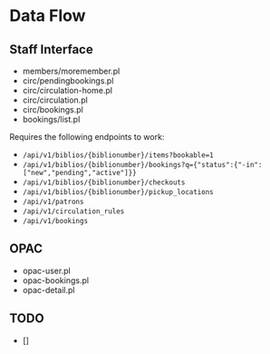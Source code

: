 # Data Flow

## Staff Interface

- members/moremember.pl
- circ/pendingbookings.pl
- circ/circulation-home.pl
- circ/circulation.pl
- circ/bookings.pl
- bookings/list.pl

Requires the following endpoints to work:

- `/api/v1/biblios/{biblionumber}/items?bookable=1`
- `/api/v1/biblios/{biblionumber}/bookings?q={"status":{"-in":["new","pending","active"]}}`
- `/api/v1/biblios/{biblionumber}/checkouts`
- `/api/v1/biblios/{biblionumber}/pickup_locations`
- `/api/v1/patrons`
- `/api/v1/circulation_rules`
- `/api/v1/bookings`

## OPAC

- opac-user.pl
- opac-bookings.pl
- opac-detail.pl

## TODO

- [] 
